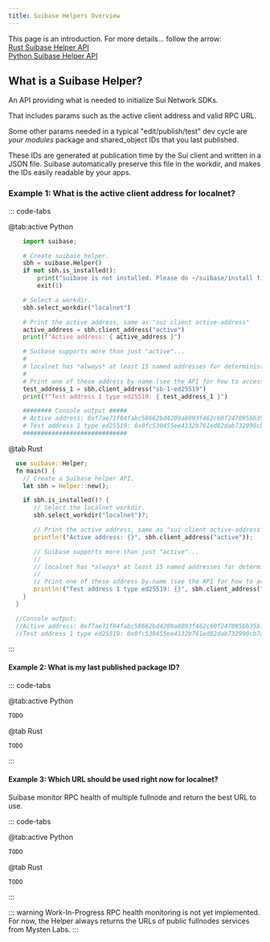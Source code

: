 ```yaml
---
title: Suibase Helpers Overview
---
```


This page is an introduction. For more details... follow the arrow:<br>
[<i class="iconfont icon-arrow"></i> Rust Suibase Helper API](./rust/helper.md)<br>
[<i class="iconfont icon-arrow"></i> Python Suibase Helper API](./python/helper.md)<br>

## What is a Suibase Helper?
An API providing what is needed to initialize Sui Network SDKs.

That includes params such as the active client address and valid RPC URL.

Some other params needed in a typical "edit/publish/test" dev cycle are *your modules* package and shared_object IDs that you last published.

These IDs are generated at publication time by the Sui client and written in a JSON file. Suibase automatically preserve this file in the workdir, and makes the IDs easily readable by your apps.

### Example 1: What is the active client address for localnet?

::: code-tabs

@tab:active Python

```python
    import suibase;

    # Create suibase helper.
    sbh = suibase.Helper()
    if not sbh.is_installed():
        print("suibase is not installed. Please do ~/suibase/install first.")
        exit(1)

    # Select a workdir.
    sbh.select_workdir("localnet")

    # Print the active address, same as "sui client active-address"
    active_address = sbh.client_address("active")
    print(f"Active address: { active_address }")

    # Suibase supports more than just "active"...
    #
    # localnet has *always* at least 15 named addresses for deterministic test setups.
    #
    # Print one of these address by-name (see the API for how to access all of them).
    test_address_1 = sbh.client_address("sb-1-ed25519")
    print(f"Test address 1 type ed25519: { test_address_1 }")

    ######## Console output #####
    # Active address: 0xf7ae71f84fabc58662bd4209a8893f462c60f247095bb35b19ff659ad0081462
    # Test address 1 type ed25519: 0x0fc530455ee4132b761ed82dab732990cb7af73e69cd6e719a2a5badeaed105b
    #############################
```

@tab Rust

```rust
  use suibase::Helper;
  fn main() {
    // Create a Suibase helper API.
    let sbh = Helper::new();

    if sbh.is_installed()? {
       // Select the localnet workdir.
       sbh.select_workdir("localnet")?;

       // Print the active address, same as "sui client active-address"
       println!("Active address: {}", sbh.client_address("active"));

       // Suibase supports more than just "active"...
       //
       // localnet has *always* at least 15 named addresses for deterministic test setups.
       //
       // Print one of these address by-name (see the API for how to access all of them).
       println!("Test address 1 type ed25519: {}", sbh.client_address("sb-1-ed25519"));
    }
  }

  //Console output:
  //Active address: 0xf7ae71f84fabc58662bd4209a8893f462c60f247095bb35b19ff659ad0081462
  //Test address 1 type ed25519: 0x0fc530455ee4132b761ed82dab732990cb7af73e69cd6e719a2a5badeaed105b

```

:::


#### Example 2: What is my last published package ID?
::: code-tabs

@tab:active Python

```python
TODO
```

@tab Rust

```rust
TODO
```

:::

#### Example 3: Which URL should be used right now for localnet?
Suibase monitor RPC health of multiple fullnode and return the best URL to use.

::: code-tabs

@tab:active Python

```python
TODO
```

@tab Rust

```rust
TODO
```
:::

::: warning Work-In-Progress
RPC health monitoring is not yet implemented.<br>
For now, the Helper always returns the URLs of public fullnodes services from Mysten Labs.
:::
